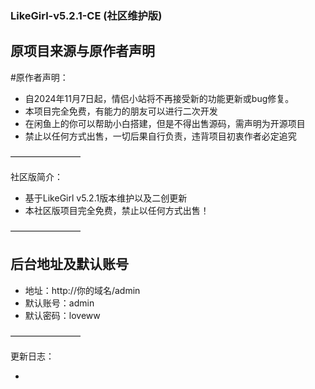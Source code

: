 ### LikeGirl-v5.2.1-CE (社区维护版)

## 原项目来源与原作者声明

#原作者声明：

- 自2024年11月7日起，情侣小站将不再接受新的功能更新或bug修复。
- 本项目完全免费，有能力的朋友可以进行二次开发
- 在闲鱼上的你可以帮助小白搭建，但是不得出售源码，需声明为开源项目
- 禁止以任何方式出售，一切后果自行负责，违背项目初衷作者必定追究

————————

社区版简介：

- 基于LikeGirl v5.2.1版本维护以及二创更新
- 本社区版项目完全免费，禁止以任何方式出售！

————————

## 后台地址及默认账号

- 地址：http://你的域名/admin
- 默认账号：admin
- 默认密码：loveww

————————

更新日志：

- 
